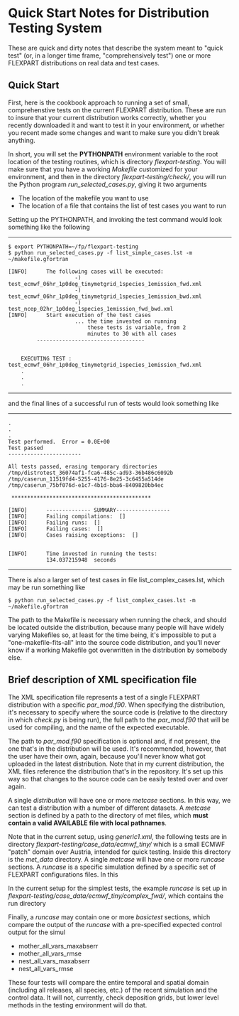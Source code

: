 
#  Quick Start Notes for Distribution Testing System


These are quick and dirty notes that describe the system meant to "quick test" (or, in a longer time frame, "comprehensively test") one or more FLEXPART distributions on real data and test cases.

## Quick Start

First, here is the cookbook approach to running a set of small, comprehenstive tests on the current FLEXPART distribution.  These are run to insure that your current distribution works correctly, whether you recently downloaded it and want to test it in your environment, or whether you recent made some changes and want to make sure you didn't break anything.

In short, you will set the **PYTHONPATH** environment variable to the root location of the testing routines, which is directory *flexpart-testing*.   You will make sure that you have a working *Makefile* customized for your environment, and then in the directory *flexpart-testing/check/*, you will run the Python program *run_selected_cases.py*, giving it two arguments

* The location of the makefile you want to use
* The location of a file that contains the list of test cases you want to run

Setting up the PYTHONPATH, and invoking the test command would look something like the following


***
		
		
	$ export PYTHONPATH=~/fp/flexpart-testing
	$ python run_selected_cases.py -f list_simple_cases.lst -m ~/makefile.gfortran
			 
	[INFO]      The following cases will be executed: 
			             -) test_ecmwf_06hr_1p0deg_tinymetgrid_1species_1emission_fwd.xml
			             -) test_ecmwf_06hr_1p0deg_tinymetgrid_1species_1emission_bwd.xml
			             -) test_ncep_02hr_1p0deg_1species_1emission_fwd_bwd.xml
	[INFO]      Start execution of the test cases
			             ... the time invested on running
			                 these tests is variable, from 2
			                 minutes to 30 with all cases
			 ----------------------------------
			
			
		EXECUTING TEST :  test_ecmwf_06hr_1p0deg_tinymetgrid_1species_1emission_fwd.xml
		.
		.
		.
		
***

and the final lines of a successful run of tests would look something like

***

	.
	.
	.
	Test performed.  Error = 0.0E+00
	Test passed
	-----------------------
	
	All tests passed, erasing temporary directories
	/tmp/distrotest_36074af1-fca6-485c-ad93-36b486c6092b
	/tmp/caserun_11519fd4-5255-4176-8e25-3c6455a514de
	/tmp/caserun_75bf076d-e1c7-4b1d-bba6-8409820bb4ec
	
	 ******************************************** 
	
	[INFO]      -------------- SUMMARY-----------------
	[INFO]      Failing compilations:  []
	[INFO]      Failing runs:  []
	[INFO]      Failing cases:  []
	[INFO]      Cases raising exceptions:  []
	
	
	[INFO]      Time invested in running the tests: 
	            134.037215948  seconds
	
***



There is also a larger set of test cases in file list_complex_cases.lst, which may be run something like




	$ python run_selected_cases.py -f list_complex_cases.lst -m ~/makefile.gfortran



The path to the Makefile is necessary when running the check, and should be located outside the distribution, because many people will have widely varying Makefiles so, at least for the time being, it's impossible to put a "one-makefile-fits-all" into the source code distribution, and you'll never know if a working Makefile got overwritten in the distribution by somebody else.   

## Brief description of XML specification file

The XML specification file represents a test of a single FLEXPART distribution with a specific *par_mod.f90*.  When specifying the distribution, it's necessary to specify where the source code is (relative to the directory in which *check.py* is being run), the full path to the *par_mod.f90* that will be used for compiling, and the name of the expected executable.  

The path to *par_mod.f90* specification is optional and, if not present, the one that's in the distribution will be used.  It's recommended, however, that the user have their own, again, because you'll never know what got uploaded in the latest distribution.  Note that in my current distribution, the XML files reference the distribution that's in the repository.  It's set up this way so that changes to the source code can be easily tested over and over again.

A single *distribution* will have one or more *metcase* sections.  In this way, we can test a distribution with a number of different datasets.  A *metcase* section is defined by a path to the directory of met files, which **must contain a valid AVAILABLE file with local pathnames**.   

Note that in the current setup, using *generic1.xml*, the following tests are in directory *flexpart-testing/case_data/ecmwf_tiny/* which is a small ECMWF "patch" domain over Austria, intended for quick testing.  Inside this directory is the *met_data* directory.
A single *metcase* will have one or more *runcase* sections.  A *runcase* is a specific simulation defined by a specific set of FLEXPART configurations files.  In this

In the current setup for the simplest tests, the example *runcase* is set up in *flexpart-testing/case_data/ecmwf_tiny/complex_fwd/*, which contains the run directory

Finally, a *runcase* may contain one or more *basictest* sections, which compare the output of the *runcase* with a pre-specified expected control output for the simul

* mother_all_vars_maxabserr
* mother_all_vars_rmse
* nest_all_vars_maxabserr
* nest_all_vars_rmse

These four tests will compare the entire temporal and spatial domain (including all releases, all species, etc.) of the recent simulation and the control data.  It will not, currently, check deposition grids, but lower level methods in the testing environment will do that.

